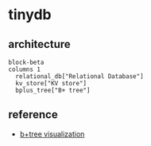 # tinydb

## architecture

```mermaid
block-beta
columns 1
  relational_db["Relational Database"]
  kv_store["KV store"]
  bplus_tree["B+ tree"]
```

## reference
- [b+tree visualization](https://www.cs.usfca.edu/~galles/visualization/BPlusTree.html)

